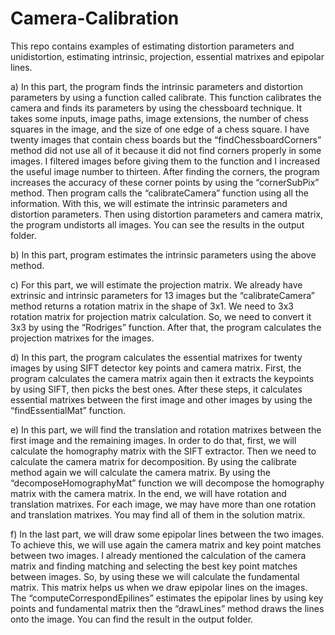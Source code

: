 # Camera-Calibration
This repo contains examples of estimating distortion parameters and unidistortion, estimating intrinsic, projection, essential matrixes and epipolar lines.

a)
In this part, the program finds the intrinsic parameters and distortion parameters by using a function
called calibrate. This function calibrates the camera and finds its parameters by using the chessboard
technique. It takes some inputs, image paths, image extensions, the number of chess squares in the
image, and the size of one edge of a chess square. I have twenty images that contain chess boards
but the “findChessboardCorners” method did not use all of it because it did not find corners properly
in some images. I filtered images before giving them to the function and I increased the useful image
number to thirteen. After finding the corners, the program increases the accuracy of these corner
points by using the “cornerSubPix” method. Then program calls the “calibrateCamera” function using
all the information. With this, we will estimate the intrinsic parameters and distortion parameters.
Then using distortion parameters and camera matrix, the program undistorts all images. You can see
the results in the output folder.

b)
In this part, program estimates the intrinsic parameters using the above method.

c)
For this part, we will estimate the projection matrix. We already have extrinsic and intrinsic
parameters for 13 images but the “calibrateCamera” method returns a rotation matrix in the shape
of 3x1. We need to 3x3 rotation matrix for projection matrix calculation. So, we need to convert it
3x3 by using the “Rodriges” function. After that, the program calculates the projection matrixes for
the images.


d)
In this part, the program calculates the essential matrixes for twenty images by using SIFT detector
key points and camera matrix. First, the program calculates the camera matrix again then it extracts
the keypoints by using SIFT, then picks the best ones. After these steps, it calculates essential
matrixes between the first image and other images by using the “findEssentialMat” function.

e)
In this part, we will find the translation and rotation matrixes between the first image and the
remaining images. In order to do that, first, we will calculate the homography matrix with the SIFT
extractor. Then we need to calculate the camera matrix for decomposition. By using the calibrate
method again we will calculate the camera matrix. By using the “decomposeHomographyMat”
function we will decompose the homography matrix with the camera matrix. In the end, we will have
rotation and translation matrixes. For each image, we may have more than one rotation and
translation matrixes. You may find all of them in the solution matrix.

f)
In the last part, we will draw some epipolar lines between the two images. To achieve this, we will
use again the camera matrix and key point matches between two images. I already mentioned the
calculation of the camera matrix and finding matching and selecting the best key point matches
between images. So, by using these we will calculate the fundamental matrix. This matrix helps us
when we draw epipolar lines on the images. The “computeCorrespondEpilines” estimates the
epipolar lines by using key points and fundamental matrix then the “drawLines” method draws the
lines onto the image. You can find the result in the output folder.
